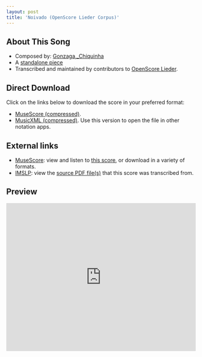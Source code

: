 ```yaml
---
layout: post
title: 'Noivado (OpenScore Lieder Corpus)'
---
```


## About This Song

- Composed by: [Gonzaga,_Chiquinha](https://fourscoreandmore.org/openscore/lieder/Gonzaga,_Chiquinha)
- A [standalone piece](https://fourscoreandmore.org/openscore/lieder/Gonzaga,_Chiquinha/_)
- Transcribed and maintained by contributors to [OpenScore Lieder].

[OpenScore Lieder]: https://musescore.com/openscore-lieder-corpus

## Direct Download

Click on the links below to download the score in your preferred format:
- [MuseScore (compressed)](https://github.com/openscore/lieder/blob/main/scores/Gonzaga,_Chiquinha/_/Noivado/lc6611741.mscz?raw=true).
- [MusicXML (compressed)](https://github.com/openscore/lieder/blob/main/scores/Gonzaga,_Chiquinha/_/Noivado/lc6611741.mxl?raw=true). Use this version to open the file in other notation apps.

## External links

- [MuseScore]: view and listen to [this score][MuseScore], or download in a variety of formats.
- [IMSLP]: view the [source PDF file(s)][IMSLP] that this score was transcribed from.

[MuseScore]: https://musescore.com/score/6611741
[IMSLP]: https://imslp.org/wiki/Special:ReverseLookup/637242

## Preview

<iframe width="100%" height="394" src="https://musescore.com/openscore-lieder-corpus/scores/6611741/embed" frameborder="0" allowfullscreen allow="autoplay; fullscreen"></iframe>
